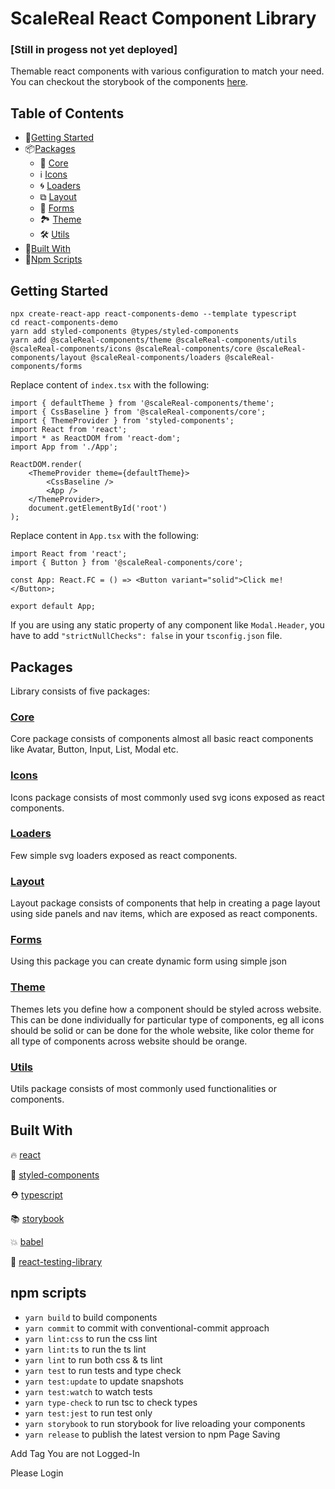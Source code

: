 # ScaleReal React Component Library

### [Still in progess not yet deployed]

Themable react components with various configuration to match your need. You can checkout the storybook of the components [here](https://scalereal.github.io/react-component-library/?path=/story/components-core-cardtable--default).

## Table of Contents

-   🚀[Getting Started](#getting-started)
-   📦[Packages](#packages)
    -   🧩 [Core](#core)
    -   ℹ [Icons](#icons)
    -   🌀 [Loaders](#loaders)
    -   ⧉ [Layout](#layout)
    -   📝 [Forms](#forms)
    -   🏞 [Theme](#theme)
    -   🛠 [Utils](#utils)
-   📜[Built With](#built-with)
-   📝[Npm Scripts](#npm-scripts)

## Getting Started

```properties
npx create-react-app react-components-demo --template typescript
cd react-components-demo
yarn add styled-components @types/styled-components
yarn add @scaleReal-components/theme @scaleReal-components/utils @scaleReal-components/icons @scaleReal-components/core @scaleReal-components/layout @scaleReal-components/loaders @scaleReal-components/forms
```

Replace content of `index.tsx` with the following:

```tsx
import { defaultTheme } from '@scaleReal-components/theme';
import { CssBaseline } from '@scaleReal-components/core';
import { ThemeProvider } from 'styled-components';
import React from 'react';
import * as ReactDOM from 'react-dom';
import App from './App';

ReactDOM.render(
    <ThemeProvider theme={defaultTheme}>
        <CssBaseline />
        <App />
    </ThemeProvider>,
    document.getElementById('root')
);
```

Replace content in `App.tsx` with the following:

```tsx
import React from 'react';
import { Button } from '@scaleReal-components/core';

const App: React.FC = () => <Button variant="solid">Click me!</Button>;

export default App;
```

If you are using any static property of any component like `Modal.Header`, you have to add `"strictNullChecks": false` in your `tsconfig.json` file.

## Packages

Library consists of five packages:

### [Core](https://github.com/scalereal/react-component-library/tree/main/packages/core)

Core package consists of components almost all basic react components like Avatar, Button, Input, List, Modal etc.

### [Icons](https://github.com/scalereal/react-component-library/tree/main/packages/icons)

Icons package consists of most commonly used svg icons exposed as react components.

### [Loaders](https://github.com/scalereal/react-component-library/tree/main/packages/loaders)

Few simple svg loaders exposed as react components.

### [Layout](https://github.com/scalereal/react-component-library/tree/main/packages/layout)

Layout package consists of components that help in creating a page layout using side panels and nav items, which are exposed as react components.

### [Forms](https://github.com/scalereal/react-component-library/tree/main/packages/forms)

Using this package you can create dynamic form using simple json

### [Theme](https://github.com/medly/medly-components/tree/master/packages/theme)

Themes lets you define how a component should be styled across website. This can be done individually for particular type of components, eg all icons should be solid or can be done for the whole website, like color theme for all type of components across website should be orange.

### [Utils](https://github.com/scalereal/react-component-library/tree/main/packages/utils)

Utils package consists of most commonly used functionalities or components.

## Built With

🔥 [react](https://github.com/facebook/react)

💅 [styled-components](https://www.styled-components.com)

⛑ [typescript](https://www.typescriptlang.org/)

📚 [storybook](https://storybook.js.org/)

💥 [babel](https://babeljs.io/)

🐐 [react-testing-library](https://github.com/kentcdodds/react-testing-library)

## npm scripts

-   `yarn build` to build components
-   `yarn commit` to commit with conventional-commit approach
-   `yarn lint:css` to run the css lint
-   `yarn lint:ts` to run the ts lint
-   `yarn lint` to run both css & ts lint
-   `yarn test` to run tests and type check
-   `yarn test:update` to update snapshots
-   `yarn test:watch` to watch tests
-   `yarn type-check` to run tsc to check types
-   `yarn test:jest` to run test only
-   `yarn storybook` to run storybook for live reloading your components
-   `yarn release` to publish the latest version to npm
    Page Saving

Add Tag
You are not Logged-In

Please Login
